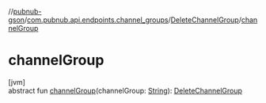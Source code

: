 //[pubnub-gson](../../../index.md)/[com.pubnub.api.endpoints.channel_groups](../index.md)/[DeleteChannelGroup](index.md)/[channelGroup](channel-group.md)

# channelGroup

[jvm]\
abstract fun [channelGroup](channel-group.md)(channelGroup: [String](https://docs.oracle.com/javase/8/docs/api/java/lang/String.html)): [DeleteChannelGroup](index.md)
